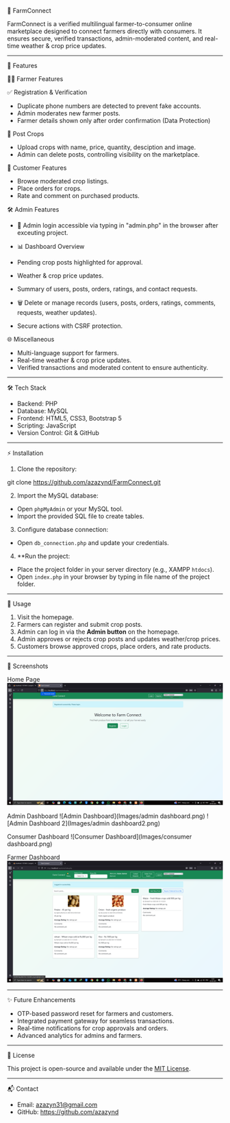 


 🌾 FarmConnect

FarmConnect is a verified multilingual farmer-to-consumer online marketplace designed to connect farmers directly with consumers. 
It ensures secure, verified transactions, admin-moderated content, and real-time weather & crop price updates.

---

 🚀 Features

 👨‍🌾 Farmer Features

  ✅ Registration & Verification

  * Duplicate phone numbers are detected to prevent fake accounts.
  * Admin moderates new farmer posts.
  * Farmer details shown only after order confirmation (Data Protection)

 🌱 Post Crops

  * Upload crops with name, price, quantity, desciption and image.
  * Admin can delete posts, controlling visibility on the marketplace.

 🛒 Customer Features

  * Browse moderated crop listings.
  * Place orders for crops.
  * Rate and comment on purchased products.

 🛠 Admin Features

  * 🔑 Admin login accessible via typing in "admin.php" in the browser after exceuting project.
  * 📊 Dashboard Overview

  * Pending crop posts highlighted for approval.
  * Weather & crop price updates.
  * Summary of users, posts, orders, ratings, and contact requests.

  * 🗑 Delete or manage records (users, posts, orders, ratings, comments, requests, weather updates).
  * Secure actions with CSRF protection.


 🌐 Miscellaneous

  * Multi-language support for farmers.
  * Real-time weather & crop price updates.
  * Verified transactions and moderated content to ensure authenticity.

---

  🛠 Tech Stack

  * Backend: PHP
  * Database: MySQL
  * Frontend: HTML5, CSS3, Bootstrap 5
  * Scripting: JavaScript
  * Version Control: Git & GitHub

---

 ⚡ Installation

1. Clone the repository:


git clone https://github.com/azazynd/FarmConnect.git


2. Import the MySQL database:

  * Open `phpMyAdmin` or your MySQL tool.
  * Import the provided SQL file to create tables.

3. Configure database connection:

  * Open `db_connection.php` and update your credentials.

4. **Run the project:

  * Place the project folder in your server directory (e.g., XAMPP `htdocs`).
  * Open `index.php` in your browser by typing in file name of the project folder.

---

  📝 Usage

1. Visit the homepage.
2. Farmers can register and submit crop posts.
3. Admin can log in via the **Admin button** on the homepage.
4. Admin approves or rejects crop posts and updates weather/crop prices.
5. Customers browse approved crops, place orders, and rate products.

---

  📸 Screenshots

  Home Page
![Home Page](Images/homepage.png)

  Admin Dashboard
![Admin Dashboard](Images/admin dashboard.png)
![Admin Dashboard 2](Images/admin dashboard2.png)

  Consumer Dashboard
![Consumer Dashboard](Images/consumer dashboard.png)

   Farmer Dashboard
![Farmer Dashboard](Images/farmer_dashboard.png)

---

  ✨ Future Enhancements

  * OTP-based password reset for farmers and customers.
  * Integrated payment gateway for seamless transactions.
  * Real-time notifications for crop approvals and orders.
  * Advanced analytics for admins and farmers.

---

   📄 License

  This project is open-source and available under the [MIT License](LICENSE).

---

   📬 Contact

  * Email: azazyn31@gmail.com
  * GitHub: https://github.com/azazynd

